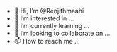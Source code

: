 - 👋 Hi, I’m @Renjithmaahi
- 👀 I’m interested in ...
- 🌱 I’m currently learning ...
- 💞️ I’m looking to collaborate on ...
- 📫 How to reach me ...

<!---
Renjithmaahi/Renjithmaahi is a ✨ special ✨ repository because its `README.md` (this file) appears on your GitHub profile.
You can click the Preview link to take a look at your changes.
--->
